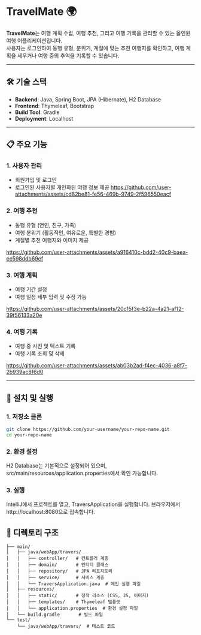 # TravelMate 🌍

**TravelMate**는 여행 계획 수립, 여행 추천, 그리고 여행 기록을 관리할 수 있는 올인원 여행 어플리케이션입니다.  
사용자는 로그인하여 동행 유형, 분위기, 계절에 맞는 추천 여행지를 확인하고, 여행 계획을 세우거나 여행 중의 추억을 기록할 수 있습니다.

---

## 🛠️ 기술 스택

- **Backend**: Java, Spring Boot, JPA (Hibernate), H2 Database
- **Frontend**: Thymeleaf, Bootstrap
- **Build Tool**: Gradle
- **Deployment**: Localhost 

---

## 📋 주요 기능

### 1. 사용자 관리
- 회원가입 및 로그인
- 로그인된 사용자별 개인화된 여행 정보 제공
https://github.com/user-attachments/assets/cd82be81-fe56-469b-9749-2f596550eacf




### 2. 여행 추천
- 동행 유형 (연인, 친구, 가족)
- 여행 분위기 (활동적인, 여유로운, 특별한 경험)
- 계절별 추천 여행지와 이미지 제공



https://github.com/user-attachments/assets/a916410c-bdd2-40c9-baea-ee598ddb69ef



### 3. 여행 계획
- 여행 기간 설정
- 여행 일정 세부 입력 및 수정 가능



https://github.com/user-attachments/assets/20c15f3e-b22a-4a21-af12-39f56133a20e


### 4. 여행 기록
- 여행 중 사진 및 텍스트 기록
- 여행 기록 조회 및 삭제



https://github.com/user-attachments/assets/ab03b2ad-f4ec-4036-a8f7-2b939ac8f6d0


---

## 🚀 설치 및 실행

### 1. 저장소 클론
```bash
git clone https://github.com/your-username/your-repo-name.git
cd your-repo-name
```
### 2. 환경 설정

H2 Database는 기본적으로 설정되어 있으며, src/main/resources/application.properties에서 확인 가능합니다.


### 3. 실행
IntelliJ에서 프로젝트를 열고, TraversApplication을 실행합니다.
브라우저에서 http://localhost:8080으로 접속합니다.

## 📂 디렉토리 구조

``` src/
├── main/
│   ├── java/webApp/travers/
│   │   ├── controller/   # 컨트롤러 계층
│   │   ├── domain/       # 엔티티 클래스
│   │   ├── repository/   # JPA 리포지토리
│   │   ├── service/      # 서비스 계층
│   │   └── TraversApplication.java  # 메인 실행 파일
│   ├── resources/
│   │   ├── static/       # 정적 리소스 (CSS, JS, 이미지)
│   │   ├── templates/    # Thymeleaf 템플릿
│   │   └── application.properties  # 환경 설정 파일
│   └── build.gradle       # 빌드 파일
└── test/
    └── java/webApp/travers/  # 테스트 코드
```
